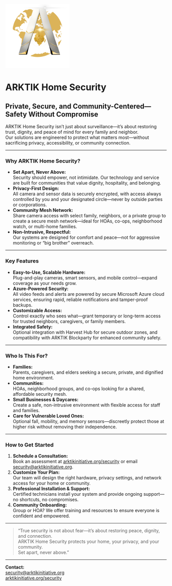 <img src="../../assets/ARKTIK%20Logo.png" alt="ARKTIK Logo" width="200">

# ARKTIK Home Security

## Private, Secure, and Community-Centered—Safety Without Compromise

ARKTIK Home Security isn’t just about surveillance—it’s about restoring trust, dignity, and peace of mind for every family and neighbor.  
Our solutions are engineered to protect what matters most—without sacrificing privacy, accessibility, or community connection.

---

### Why ARKTIK Home Security?

- **Set Apart, Never Above:**  
  Security should empower, not intimidate. Our technology and service are built for communities that value dignity, hospitality, and belonging.
- **Privacy-First Design:**  
  All camera and sensor data is securely encrypted, with access always controlled by you and your designated circle—never by outside parties or corporations.
- **Community Mesh Network:**  
  Share camera access with select family, neighbors, or a private group to create a secure mesh network—ideal for HOAs, co-ops, neighborhood watch, or multi-home families.
- **Non-Intrusive, Respectful:**  
  Our systems are designed for comfort and peace—not for aggressive monitoring or “big brother” overreach.

---

### Key Features

- **Easy-to-Use, Scalable Hardware:**  
  Plug-and-play cameras, smart sensors, and mobile control—expand coverage as your needs grow.
- **Azure-Powered Security:**  
  All video feeds and alerts are powered by secure Microsoft Azure cloud services, ensuring rapid, reliable notifications and tamper-proof backups.
- **Customizable Access:**  
  Control exactly who sees what—grant temporary or long-term access for trusted neighbors, caregivers, or family members.
- **Integrated Safety:**  
  Optional integration with Harvest Hub for secure outdoor zones, and compatibility with ARKTIK Blockparty for enhanced community safety.

---

### Who Is This For?

- **Families:**  
  Parents, caregivers, and elders seeking a secure, private, and dignified home environment.
- **Communities:**  
  HOAs, neighborhood groups, and co-ops looking for a shared, affordable security mesh.
- **Small Businesses & Daycares:**  
  Create a safe, non-intrusive environment with flexible access for staff and families.
- **Care for Vulnerable Loved Ones:**  
  Optional fall, mobility, and memory sensors—discreetly protect those at higher risk without removing their independence.

---

### How to Get Started

1. **Schedule a Consultation:**  
   Book an assessment at [arktikinitiative.org/security](https://arktikinitiative.org/security) or email security@arktikinitiative.org.
2. **Customize Your Plan:**  
   Our team will design the right hardware, privacy settings, and network access for your home or community.
3. **Professional Installation & Support:**  
   Certified technicians install your system and provide ongoing support—no shortcuts, no compromises.
4. **Community Onboarding:**  
   Group or HOA? We offer training and resources to ensure everyone is confident and empowered.

---

> “True security is not about fear—it’s about restoring peace, dignity, and connection.  
> ARKTIK Home Security protects your home, your privacy, and your community.  
> Set apart, never above.”

---

**Contact:**  
security@arktikinitiative.org  
[arktikinitiative.org/security](https://arktikinitiative.org/security)
